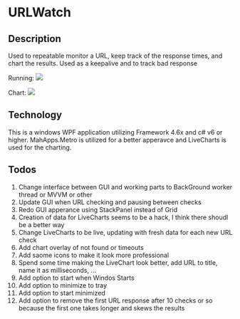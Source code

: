 ﻿# URLWatch

## Description
Used to repeatable monitor a URL, keep track of the response times, and chart the results.  Used as a keepalive and to track bad response

Running: ![](https://github.com/rwgreene999/URLWatch/URLWatch/Info/Running.png)

Chart: ![](https://github.com/rwgreene999/URLWatch/URLWatch/Info/ChartExample.png)

## Technology 
This is a windows WPF application utilizing Framework 4.6x and c# v6 or higher. MahApps.Metro is utilized for a better apperavce and LiveCharts is used for the charting. 

## Todos 
1. Change interface between GUI and working parts to BackGround worker thread or MVVM or other
2. Update GUI when URL checking and pausing between checks 
3. Redo GUI apperance using StackPanel instead of Grid 
4. Creation of data for LiveCharts seems to be a hack, I think there shoudl be a better way 
5. Change LiveCharts to be live, updating with fresh data for each new URL check
6. Add chart overlay of not found or timeouts 
7. Add saome icons to make it look more professional 
8. Spend some time making the LiveChart look better, add URL to title, name it as milliseconds, ... 
9. Add option to start when Windos Starts
10. Add option to minimize to tray
11. Add option to start minimized 
12. Add option to remove the first URL response after 10 checks or so because the first one takes longer and skews the results 

